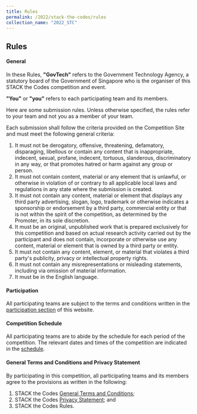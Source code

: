 ```yaml
---
title: Rules
permalink: /2022/stack-the-codes/rules
collection_name: "2022_STC"
---
```


## Rules

#### General

In these Rules, **"GovTech"** refers to the Government Technology Agency, a statutory board of the Government of Singapore who is the organiser of this STACK the Codes competition and event.

**"You"** or **"you"** refers to each participating team and its members.

Here are some submission rules. Unless otherwise specified, the rules refer to your team and not you as a member of your team.

Each submission shall follow the criteria provided on the Competition Site and must meet the following general criteria:

1. It must not be derogatory, offensive, threatening, defamatory, disparaging, libellous or contain any content that is inappropriate, indecent, sexual, profane, indecent, tortuous, slanderous, discriminatory in any way, or that promotes hatred or harm against any group or person.
2. It must not contain content, material or any element that is unlawful, or otherwise in violation of or contrary to all applicable local laws and regulations in any state where the submission is created.
3. It must not contain any content, material or element that displays any third party advertising, slogan, logo, trademark or otherwise indicates a sponsorship or endorsement by a third party, commercial entity or that is not within the spirit of the competition, as determined by the Promoter, in its sole discretion.
4. It must be an original, unpublished work that is prepared exclusively for this competition and based on actual research activity carried out by the participant and does not contain, incorporate or otherwise use any content, material or element that is owned by a third party or entity.
5. It must not contain any content, element, or material that violates a third party's publicity, privacy or intellectual property rights.
6. It must not contain any misrepresentations or misleading statements, including via omission of material information.
7. It must be in the English language.


#### Participation

All participating teams are subject to the terms and conditions written in the [participation section](/2022/stack-the-codes/participation) of this website.


#### Competition Schedule

All participating teams are to abide by the schedule for each period of the competition.
The relevant dates and times of the competition are indicated in the [schedule](/2022/stack-the-codes/schedule). 


#### General Terms and Conditions and Privacy Statement

By participating in this competition, all participating teams and its members agree to the provisions as written in the following:

1.	STACK the Codes [General Terms and Conditions](/2022/stack-the-codes/general-terms-and-conditions);
2.	STACK the Codes [Privacy Statement](/2022/stack-the-codes/privacy-statement); and
3.	STACK the Codes Rules.
